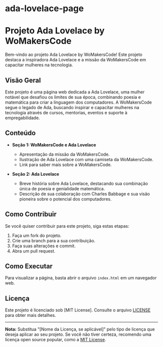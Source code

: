 # ada-lovelace-page

# Projeto Ada Lovelace by WoMakersCode

Bem-vindo ao projeto Ada Lovelace by WoMakersCode! Este projeto destaca a inspiradora Ada Lovelace e a missão da WoMakersCode em capacitar mulheres na tecnologia.

## Visão Geral

Este projeto é uma página web dedicada a Ada Lovelace, uma mulher notável que desafiou os limites de sua época, combinando poesia e matemática para criar a linguagem dos computadores. A WoMakersCode segue o legado de Ada, buscando inspirar e capacitar mulheres na tecnologia através de cursos, mentorias, eventos e suporte à empregabilidade.

## Conteúdo

- **Seção 1: WoMakersCode e Ada Lovelace**
  - Apresentação da missão da WoMakersCode.
  - Ilustração de Ada Lovelace com uma camiseta da WoMakersCode.
  - Link para saber mais sobre a WoMakersCode.

- **Seção 2: Ada Lovelace**
  - Breve história sobre Ada Lovelace, destacando sua combinação única de poesia e genialidade matemática.
  - Descrição de sua colaboração com Charles Babbage e sua visão pioneira sobre o potencial dos computadores.

## Como Contribuir

Se você quiser contribuir para este projeto, siga estas etapas:

1. Faça um fork do projeto.
2. Crie uma branch para a sua contribuição.
3. Faça suas alterações e commit.
4. Abra um pull request.

## Como Executar

Para visualizar a página, basta abrir o arquivo `index.html` em um navegador web.

## Licença

Este projeto é licenciado sob [MIT License]. Consulte o arquivo [LICENSE](LICENSE) para obter mais detalhes.

---

**Nota:** Substitua "[Nome da Licença, se aplicável]" pelo tipo de licença que deseja aplicar ao seu projeto. Se você não tiver certeza, recomendo uma licença open source popular, como a [MIT License](https://opensource.org/licenses/MIT).

